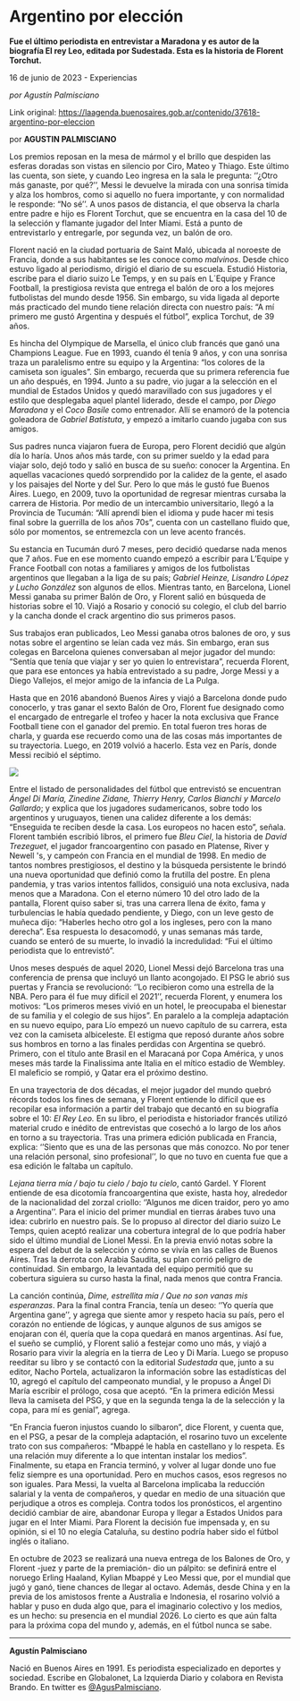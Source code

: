 # Argentino por elección

**Fue el último periodista en entrevistar a Maradona y es autor de la biografía El rey Leo, editada por Sudestada. Esta es la historia de Florent Torchut.**

16 de junio de 2023 - Experiencias

_por Agustín Palmisciano_

Link original: https://laagenda.buenosaires.gob.ar/contenido/37618-argentino-por-eleccion



por **AGUSTIN PALMISCIANO**




Los premios reposan en la mesa de mármol y el brillo que despiden las esferas doradas son vistas en silencio por Ciro, Mateo y Thiago. Este último las cuenta, son siete, y cuando Leo ingresa en la sala le pregunta: ‘’¿Otro más ganaste, por qué?’’, Messi le devuelve la mirada con una sonrisa tímida y alza los hombros, como si aquello no fuera importante, y con normalidad le responde: “No sé’’. A unos pasos de distancia, el que observa la charla entre padre e hijo es Florent Torchut, que se encuentra en la casa del 10 de la selección y flamante jugador del Inter Miami. Está a punto de entrevistarlo y entregarle, por segunda vez, un balón de oro.




Florent nació en la ciudad portuaria de Saint Maló, ubicada al noroeste de Francia, donde a sus habitantes se les conoce como *malvinos*. Desde chico estuvo ligado al periodismo, dirigió el diario de su escuela. Estudió Historia, escribe para el diario suizo Le Temps, y en su país en L´Equipe y France Football, la prestigiosa revista que entrega el balón de oro a los mejores futbolistas del mundo desde 1956. Sin embargo, su vida ligada al deporte más practicado del mundo tiene relación directa con nuestro país: “A mí primero me gustó Argentina y después el fútbol”, explica Torchut, de 39 años.




Es hincha del Olympique de Marsella, el único club francés que ganó una Champions League. Fue en 1993, cuando él tenía 9 años, y con una sonrisa traza un paralelismo entre su equipo y la Argentina: “los colores de la camiseta son iguales”. Sin embargo, recuerda que su primera referencia fue un año después, en 1994. Junto a su padre, vio jugar a la selección en el mundial de Estados Unidos y quedó maravillado con sus jugadores y el estilo que desplegaba aquel plantel liderado, desde el campo, por *Diego Maradona* y el *Coco Basile* como entrenador. Allí se enamoró de la potencia goleadora de *Gabriel Batistuta*, y empezó a imitarlo cuando jugaba con sus amigos.




Sus padres nunca viajaron fuera de Europa, pero Florent decidió que algún día lo haría. Unos años más tarde, con su primer sueldo y la edad para viajar solo, dejó todo y salió en busca de su sueño: conocer la Argentina. En aquellas vacaciones quedó sorprendido por la calidez de la gente, el asado y los paisajes del Norte y del Sur. Pero lo que más le gustó fue Buenos Aires. Luego, en 2009, tuvo la oportunidad de regresar mientras cursaba la carrera de Historia. Por medio de un intercambio universitario, llegó a la Provincia de Tucumán: “Allí aprendí bien el idioma y pude hacer mi tesis final sobre la guerrilla de los años 70s”, cuenta con un castellano fluido que, sólo por momentos, se entremezcla con un leve acento francés.




Su estancia en Tucumán duró 7 meses, pero decidió quedarse nada menos que 7 años. Fue en ese momento cuando empezó a escribir para L’Equipe y France Football con notas a familiares y amigos de los futbolistas argentinos que llegaban a la liga de su país; *Gabriel Heinze, Lisandro López y Lucho González* son algunos de ellos. Mientras tanto, en Barcelona, Lionel Messi ganaba su primer Balón de Oro, y Florent salió en búsqueda de historias sobre el 10. Viajó a Rosario y conoció su colegio, el club del barrio y la cancha donde el crack argentino dio sus primeros pasos.




Sus trabajos eran publicados, Leo Messi ganaba otros balones de oro, y sus notas sobre el argentino se leían cada vez más. Sin embargo, eran sus colegas en Barcelona quienes conversaban al mejor jugador del mundo: “Sentía que tenía que viajar y ser yo quien lo entrevistara”, recuerda Florent, que para ese entonces ya había entrevistado a su padre, Jorge Messi y a Diego Vallejos, el mejor amigo de la infancia de La Pulga.




Hasta que en 2016 abandonó Buenos Aires y viajó a Barcelona donde pudo conocerlo, y tras ganar el sexto Balón de Oro, Florent fue designado como el encargado de entregarle el trofeo y hacer la nota exclusiva que France Football tiene con el ganador del premio. En total fueron tres horas de charla, y guarda ese recuerdo como una de las cosas más importantes de su trayectoria. Luego, en 2019 volvió a hacerlo. Esta vez en París, donde Messi recibió el séptimo.




![](https://cdn.feater.me/files/images/1291508/ffbaa0d0-8e5b-4ca2-82d1-0e8c50a1c940.jpeg)




Entre el listado de personalidades del fútbol que entrevistó se encuentran *Ángel Di María, Zinedine Zidane, Thierry Henry, Carlos Bianchi y Marcelo Gallardo*; y explica que los jugadores sudamericanos, sobre todo los argentinos y uruguayos, tienen una calidez diferente a los demás: “Enseguida te reciben desde la casa. Los europeos no hacen esto”, señala. Florent también escribió libros, el primero fue *Bleu Ciel*, la historia de *David Trezeguet*, el jugador francoargentino con pasado en Platense, River y Newell 's, y campeón con Francia en el mundial de 1998. En medio de tantos nombres prestigiosos, el destino y la búsqueda persistente le brindó una nueva oportunidad que definió como la frutilla del postre. En plena pandemia, y tras varios intentos fallidos, consiguió una nota exclusiva, nada menos que a Maradona. Con el eterno número 10 del otro lado de la pantalla, Florent quiso saber si, tras una carrera llena de éxito, fama y turbulencias le había quedado pendiente, y Diego, con un leve gesto de muñeca dijo: “Haberles hecho otro gol a los ingleses, pero con la mano derecha”. Esa respuesta lo desacomodó, y unas semanas más tarde, cuando se enteró de su muerte, lo invadió la incredulidad: “Fui el último periodista que lo entrevistó”.




Unos meses después de aquel 2020, Lionel Messi dejó Barcelona tras una conferencia de prensa que incluyó un llanto acongojado. El PSG le abrió sus puertas y Francia se revolucionó: ‘’Lo recibieron como una estrella de la NBA. Pero para él fue muy difícil el 2021’’, recuerda Florent, y enumera los motivos: “Los primeros meses vivió en un hotel, le preocupaba el bienestar de su familia y el colegio de sus hijos”. En paralelo a la compleja adaptación en su nuevo equipo, para Lío empezó un nuevo capítulo de su carrera, esta vez con la camiseta albiceleste. El estigma que reposó durante años sobre sus hombros en torno a las finales perdidas con Argentina se quebró. Primero, con el título ante Brasil en el Maracaná por Copa América, y unos meses más tarde la Finalissima ante Italia en el mítico estadio de Wembley. El maleficio se rompió, y Qatar era el próximo destino.




En una trayectoria de dos décadas, el mejor jugador del mundo quebró récords todos los fines de semana, y Florent entiende lo difícil que es recopilar esa información a partir del trabajo que decantó en su biografía sobre el 10: *El Rey Leo.* En su libro, el periodista e historiador francés utilizó material crudo e inédito de entrevistas que cosechó a lo largo de los años en torno a su trayectoria. Tras una primera edición publicada en Francia, explica: ‘’Siento que es una de las personas que más conozco. No por tener una relación personal, sino profesional’’, lo que no tuvo en cuenta fue que a esa edición le faltaba un capítulo.




*Lejana tierra mía / bajo tu cielo / bajo tu cielo*, cantó Gardel. Y Florent entiende de esa dicotomía francoargentina que existe, hasta hoy, alrededor de la nacionalidad del zorzal criollo: ‘’Algunos me dicen traidor, pero yo amo a Argentina’’. Para el inicio del primer mundial en tierras árabes tuvo una idea: cubrirlo en nuestro país. Se lo propuso al director del diario suizo Le Temps, quien aceptó realizar una cobertura integral de lo que podría haber sido el último mundial de Lionel Messi. En la previa envió notas sobre la espera del debut de la selección y cómo se vivía en las calles de Buenos Aires. Tras la derrota con Arabia Saudita, su plan corrió peligro de continuidad. Sin embargo, la levantada del equipo permitió que su cobertura siguiera su curso hasta la final, nada menos que contra Francia.




La canción continúa, *Dime, estrellita mía / Que no son vanas mis esperanzas*. Para la final contra Francia, tenía un deseo: ‘’Yo quería que Argentina gane’’, y agrega que siente amor y respeto hacia su país, pero el corazón no entiende de lógicas, y aunque algunos de sus amigos se enojaran con él, quería que la copa quedará en manos argentinas. Así fue, el sueño se cumplió, y Florent salió a festejar como uno más, y viajó a Rosario para vivir la alegría en la tierra de Leo y Di María. Luego se propuso reeditar su libro y se contactó con la editorial *Sudestada* que, junto a su editor, Nacho Portela, actualizaron la información sobre las estadísticas del 10, agregó el capítulo del campeonato mundial, y le propuso a Ángel Di María escribir el prólogo, cosa que aceptó. “En la primera edición Messi lleva la camiseta del PSG, y que en la segunda tenga la de la selección y la copa, para mí es genial”, agrega.




“En Francia fueron injustos cuando lo silbaron”, dice Florent, y cuenta que, en el PSG, a pesar de la compleja adaptación, el rosarino tuvo un excelente trato con sus compañeros: “Mbappé le habla en castellano y lo respeta. Es una relación muy diferente a lo que intentan instalar los medios”. Finalmente, su etapa en Francia terminó, y volver al lugar donde uno fue feliz siempre es una oportunidad. Pero en muchos casos, esos regresos no son iguales. Para Messi, la vuelta al Barcelona implicaba la reducción salarial y la venta de compañeros, y quedar en medio de una situación que perjudique a otros es compleja. Contra todos los pronósticos, el argentino decidió cambiar de aire, abandonar Europa y llegar a Estados Unidos para jugar en el Inter Miami. Para Florent la decisión fue impensada y, en su opinión, si el 10 no elegía Cataluña, su destino podría haber sido el fútbol inglés o italiano.




En octubre de 2023 se realizará una nueva entrega de los Balones de Oro, y Florent -juez y parte de la premiación- dio un pálpito: se definirá entre el noruego Erling Haaland, Kylian Mbappé y Leo Messi que, por el mundial que jugó y ganó, tiene chances de llegar al octavo. Además, desde China y en la previa de los amistosos frente a Australia e Indonesia, el rosarino volvió a hablar y puso en duda algo que, para el imaginario colectivo y los medios, es un hecho: su presencia en el mundial 2026. Lo cierto es que aún falta para la próxima copa del mundo y, además, en el fútbol nunca se sabe.




---




**Agustín Palmisciano**




Nació en Buenos Aires en 1991. Es periodista especializado en deportes y sociedad. Escribe en Globalonet, La Izquierda Diario y colabora en Revista Brando. En twitter es [@AgusPalmisciano](http://twitter.com/aguspalmisciano).



